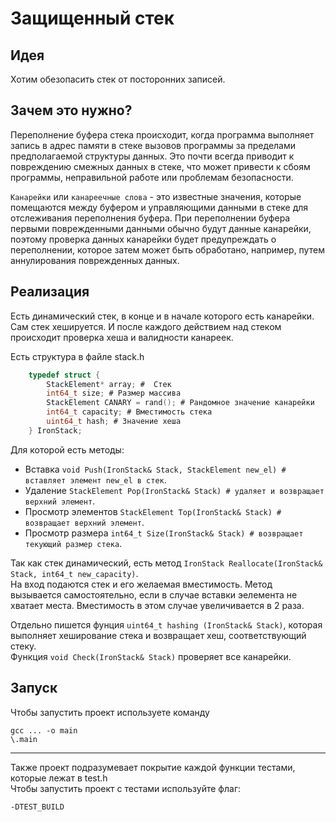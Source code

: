 # Защищенный стек
## Идея
Хотим обезопасить стек от посторонних записей.

## Зачем это нужно?
Переполнение буфера стека происходит, когда программа выполняет запись в адрес памяти в стеке вызовов программы за пределами предполагаемой структуры данных. Это почти всегда приводит к повреждению смежных данных в стеке, что может привести к сбоям программы, неправильной работе или проблемам безопасности.

`Канарейки` или `канареечные слова` - это известные значения, которые помещаются между буфером и управляющими данными в стеке для отслеживания переполнения буфера. При переполнении буфера первыми поврежденными данными обычно будут данные канарейки, поэтому проверка данных канарейки будет предупреждать о переполнении, которое затем может быть обработано, например, путем аннулирования поврежденных данных.

## Реализация
Есть динамический стек, в конце и в начале которого есть канарейки. Сам стек хешируется. 
И после каждого действием над стеком происходит проверка хеша и валидности канареек.

Есть структура в файле stack.h
```C
    typedef struct {
        StackElement* array; #  Стек
        int64_t size; # Размер массива
        StackElement CANARY = rand(); # Рандомное значение канарейки
        int64_t capacity; # Вместимость стека
        uint64_t hash; # Значение хеша
    } IronStack;
```
Для которой есть методы:
- Вставка ```void Push(IronStack& Stack, StackElement new_el) # вставляет элемент new_el в стек```.
- Удаление ```StackElement Pop(IronStack& Stack) # удаляет и возвращает верхний элемент```.
- Просмотр элементов ```StackElement Top(IronStack& Stack) # возвращает верхний элемент```.
- Просмотр размера ```int64_t Size(IronStack& Stack) # возвращает текующий размер стека```.

Так как стек динамический, есть метод ```IronStack Reallocate(IronStack& Stack, int64_t new_capacity)```. \
На вход подаются стек и его желаемая вместимость. Метод вызывается самостоятельно, если в случае вставки эелемента не хватает места. Вместимость в этом случае увеличивается в 2 раза. 

Отдельно пишется фунция ```uint64_t hashing (IronStack& Stack)```, которая выполняет хеширование стека и возвращает хеш, соответствующий стеку.\
Функция ```void Check(IronStack& Stack)``` проверяет все канарейки.

## Запуск
Чтобы запустить проект используете команду
```
gcc ... -o main
\.main
```
___
Также проект подразумевает покрытие каждой функции тестами, которые лежат в test.h\
Чтобы запустить проект с тестами используйте флаг:
```
-DTEST_BUILD
```
